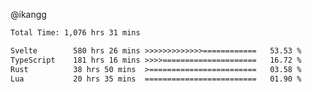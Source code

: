 @ikangg
<!--START_SECTION:waka-->

```txt
Total Time: 1,076 hrs 31 mins

Svelte        580 hrs 26 mins >>>>>>>>>>>>>============   53.53 %
TypeScript    181 hrs 16 mins >>>>=====================   16.72 %
Rust          38 hrs 50 mins  >========================   03.58 %
Lua           20 hrs 35 mins  =========================   01.90 %
```

<!--END_SECTION:waka-->
